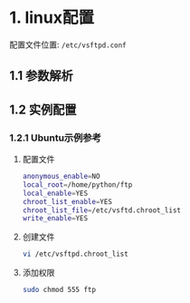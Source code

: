 # 1. linux配置

配置文件位置: `/etc/vsftpd.conf`

## 1.1 参数解析

## 1.2 实例配置

### 1.2.1 Ubuntu示例参考

1. 配置文件

   ```bash
   anonymous_enable=NO
   local_root=/home/python/ftp
   local_enable=YES
   chroot_list_enable=YES
   chroot_list_file=/etc/vsftd.chroot_list
   write_enable=YES
   ```

2. 创建文件

   ```bash
   vi /etc/vsftpd.chroot_list
   ```

3. 添加权限

   ```bash
   sudo chmod 555 ftp
   ```

